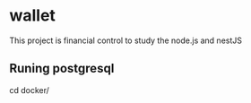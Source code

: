 # wallet
This project is financial control to study the node.js and nestJS


## Runing postgresql

cd docker/